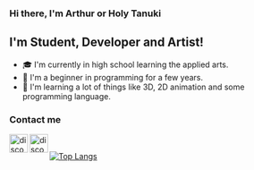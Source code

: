 ### Hi there, I'm Arthur or Holy Tanuki

## I'm Student, Developer and Artist! 
 - 🎓 I'm currently in high school learning the applied arts.
 - 🌱 I'm a beginner in programming for a few years. 
 - 🧠 I'm learning a lot of things like 3D, 2D animation and some programming language.


### Contact me
[<img align="left" src="https://simpleicons.org/icons/instagram.svg" alt="discord" width="33px" style="fill: #FFF;" />](https://www.instagram.com/holydeusoftanukis/)
[<img align="left" src="https://discord.com/assets/145dc557845548a36a82337912ca3ac5.svg" alt="discord" width="33px" />](https://discord.gg/yuCmafTjzW)
<!--![twitter][](https://twitter.com/)
[<img align="left" alt="holy-tanuki" width="23px" src="">][fiverr]-->

<br>

[![Top Langs](https://github-readme-stats.vercel.app/api/top-langs/?username=holy-tanuki&langs_count=8)](https://github.com/holy-tanuki)
